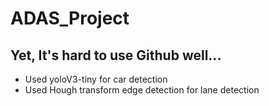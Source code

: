 # ADAS_Project

## Yet, It's hard to use Github well...

- Used yoloV3-tiny for car detection
- Used Hough transform edge detection for lane detection

